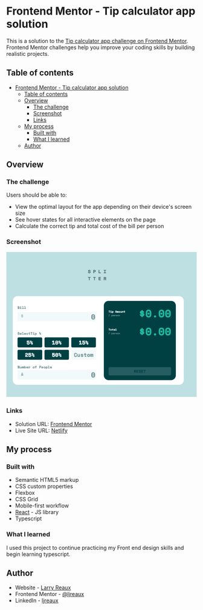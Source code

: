 # Frontend Mentor - Tip calculator app solution

This is a solution to the [Tip calculator app challenge on Frontend Mentor](https://www.frontendmentor.io/challenges/tip-calculator-app-ugJNGbJUX). Frontend Mentor challenges help you improve your coding skills by building realistic projects.

## Table of contents

- [Frontend Mentor - Tip calculator app solution](#frontend-mentor---tip-calculator-app-solution)
  - [Table of contents](#table-of-contents)
  - [Overview](#overview)
    - [The challenge](#the-challenge)
    - [Screenshot](#screenshot)
    - [Links](#links)
  - [My process](#my-process)
    - [Built with](#built-with)
    - [What I learned](#what-i-learned)
  - [Author](#author)

## Overview

### The challenge

Users should be able to:

- View the optimal layout for the app depending on their device's screen size
- See hover states for all interactive elements on the page
- Calculate the correct tip and total cost of the bill per person

### Screenshot

![](./public/screenshot.png)

### Links

- Solution URL: [Frontend Mentor](https://www.frontendmentor.io/solutions/tip-calculator-using-react-and-typescript-ffe3kE7GnA)
- Live Site URL: [Netlify](https://ljreaux-fem-tip-calculator.netlify.app/)

## My process

### Built with

- Semantic HTML5 markup
- CSS custom properties
- Flexbox
- CSS Grid
- Mobile-first workflow
- [React](https://reactjs.org/) - JS library
- Typescript

### What I learned

I used this project to continue practicing my Front end design skills and begin learning typescript.

## Author

- Website - [Larry Reaux](https://larryreaux.com)
- Frontend Mentor - [@ljreaux](https://www.frontendmentor.io/profile/ljreaux)
- LinkedIn - [ljreaux](https://www.linkedin.com/in/ljreaux/)
